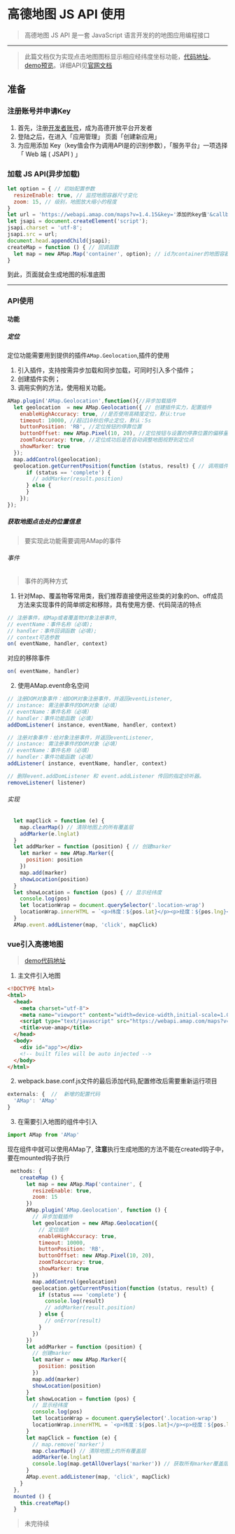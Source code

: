 # 高德地图 JS API 使用

>高德地图 JS API 是一套 JavaScript 语言开发的的地图应用编程接口
---
>此篇文档仅为实现点击地图图标显示相应经纬度坐标功能，[代码地址](https://github.com/Jimmy-xiang/Demo/tree/master/importMap)。[demo预览](https://jimmy-xiang.github.io/Demo/#/helloAMap)。详细API见[官网文档](https://lbs.amap.com/api/javascript-api/)

## 准备

### 注册账号并申请Key

1. 首先，注册[开发者账号](https://lbs.amap.com/dev/index)，成为高德开放平台开发者
2. 登陆之后，在进入「应用管理」 页面「创建新应用」
3. 为应用添加 Key（key值会作为调用API是的识别参数），「服务平台」一项选择「 Web 端 ( JSAPI ) 」

### 加载 JS API(异步加载)

```javascript
let option = { // 初始配置参数
  resizeEnable: true, // 监控地图容器尺寸变化
  zoom: 15, // 级别，地图放大缩小的程度
}
let url = 'https://webapi.amap.com/maps?v=1.4.15&key='添加的key值'&callback=createMap';
let jsapi = document.createElement('script');
jsapi.charset = 'utf-8';
jsapi.src = url;
document.head.appendChild(jsapi);
createMap = function () { // 回调函数
  let map = new AMap.Map('container', option); // id为container的地图容器
}
```

到此，页面就会生成地图的标准底图

---

### API使用

#### 功能

##### 定位

定位功能需要用到提供的插件`AMap.Geolocation`,插件的使用

1. 引入插件，支持按需异步加载和同步加载，可同时引入多个插件；
2. 创建插件实例；
3. 调用实例的方法，使用相关功能。

```javascript
AMap.plugin('AMap.Geolocation',function(){//异步加载插件
  let geolocation  = new AMap.Geolocation({ // 创建插件实力，配置插件
    enableHighAccuracy: true, //是否使用高精度定位，默认:true
    timeout: 10000, //超过10秒后停止定位，默认：5s
    buttonPosition: 'RB', //定位按钮的停靠位置
    buttonOffset: new AMap.Pixel(10, 20), //定位按钮与设置的停靠位置的偏移量，默认：Pixel(10, 20)
    zoomToAccuracy: true, //定位成功后是否自动调整地图视野到定位点
    showMarker: true
  });
  map.addControl(geolocation);
  geolocation.getCurrentPosition(function (status, result) { // 调用插件实例方法实现定位功能
      if (status == 'complete') {
        // addMarker(result.position)
      } else {
      }
    });
});
```

##### 获取地图点击处的位置信息

>要实现此功能需要调用AMap的事件

###### 事件

>事件的两种方式

1. 针对Map、覆盖物等常用类，我们推荐直接使用这些类的对象的on、off成员方法来实现事件的简单绑定和移除，具有使用方便、代码简洁的特点

```javascript
// 注册事件，给Map或者覆盖物对象注册事件,
// eventName：事件名称（必填);
// handler：事件回调函数（必填);
// context可选参数
on( eventName, handler, context)
```

对应的移除事件

```javascript
on( eventName, handler)
```

2. 使用AMap.event命名空间

```javascript
// 注册DOM对象事件：给DOM对象注册事件，并返回eventListener,
// instance: 需注册事件的DOM对象（必填）
// eventName：事件名称（必填）
// handler：事件功能函数（必填）
addDomListener( instance, eventName, handler, context)
```

```javascript
// 注册对象事件：给对象注册事件，并返回eventListener,
// instance: 需注册事件的DOM对象（必填）
// eventName：事件名称（必填）
// handler：事件功能函数（必填）
addListener( instance, eventName, handler, context)
```

```javascript
// 删除event.addDomListener 和 event.addListener 传回的指定侦听器。
removeListener( listener)
```

###### 实现

```javascript
  let mapClick = function (e) {
    map.clearMap() // 清除地图上的所有覆盖层
    addMarker(e.lnglat)
  }
  let addMarker = function (position) { // 创建marker
    let marker = new AMap.Marker({
      position: position
    })
    map.add(marker)
    showLocation(position)
  }
  let showLocation = function (pos) { // 显示经纬度
    console.log(pos)
    let locationWrap = document.querySelector('.location-wrap')
    locationWrap.innerHTML = `<p>纬度：${pos.lat}</p><p>经度：${pos.lng}</p>`
  }
  AMap.event.addListener(map, 'click', mapClick)
```

### vue引入高德地图
>[demo代码地址](https://github.com/Jimmy-xiang/Demo/tree/master/vue-AMap)

1. 主文件引入地图

```html
<!DOCTYPE html>
<html>
  <head>
    <meta charset="utf-8">
    <meta name="viewport" content="width=device-width,initial-scale=1.0">
    <script type="text/javascript" src="https://webapi.amap.com/maps?v=1.3&key='key值"></script>
    <title>vue-amap</title>
  </head>
  <body>
    <div id="app"></div>
    <!-- built files will be auto injected -->
  </body>
</html>
```

2. webpack.base.conf.js文件的最后添加代码,配置修改后需要重新运行项目

```javascript
externals: {  //  新增的配置代码
  'AMap': 'AMap'
}
```

3. 在需要引入地图的组件中引入

```javascript
import AMap from 'AMap'
```

现在组件中就可以使用AMap了, **注意**执行生成地图的方法不能在created钩子中，要在mounted钩子执行

```javascript
 methods: {
    createMap () {
      let map = new AMap.Map('container', {
        resizeEnable: true,
        zoom: 15
      })
      AMap.plugin('AMap.Geolocation', function () {
        // 异步加载插件
        let geolocation = new AMap.Geolocation({
          // 定位插件
          enableHighAccuracy: true,
          timeout: 10000,
          buttonPosition: 'RB',
          buttonOffset: new AMap.Pixel(10, 20),
          zoomToAccuracy: true,
          showMarker: true
        })
        map.addControl(geolocation)
        geolocation.getCurrentPosition(function (status, result) {
          if (status === 'complete') {
            console.log(result)
            // addMarker(result.position)
          } else {
            // onError(result)
          }
        })
      })
      let addMarker = function (position) {
        // 创建marker
        let marker = new AMap.Marker({
          position: position
        })
        map.add(marker)
        showLocation(position)
      }
      let showLocation = function (pos) {
        // 显示经纬度
        console.log(pos)
        let locationWrap = document.querySelector('.location-wrap')
        locationWrap.innerHTML = `<p>纬度：${pos.lat}</p><p>经度：${pos.lng}</p>`
      }
      let mapClick = function (e) {
        // map.remove('marker')
        map.clearMap() // 清除地图上的所有覆盖层
        addMarker(e.lnglat)
        console.log(map.getAllOverlays('marker')) // 获取所有marker覆盖层
      }
      AMap.event.addListener(map, 'click', mapClick)
    }
  },
  mounted () {
    this.createMap()
  }
  ```

>未完待续

